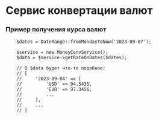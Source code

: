 
# Сервис конвертации валют

### Пример получения курса валют

        $dates = DateRange::fromMondayToNow('2023-09-07');

        $service = new MoneyConvService();
        $data = $service->getRateOnDates($dates);

        // В $data будет что-то подобное:
        // [
        //     '2023-09-04' => [
        //         'USD' => 94.5435,
        //         'EUR' => 97.3456,
        //         ...
        //     ],
        //     ...
        // ]

